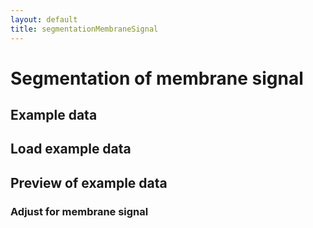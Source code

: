 ```yaml
---
layout: default
title: segmentationMembraneSignal
---
```


# Segmentation of membrane signal

## Example data

<!---
Link to example input data
-->

## Load example data

## Preview of example data

### Adjust for membrane signal